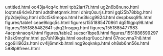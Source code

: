 untitled.html
oo43ja4cq4c.html
tpb2lart7t.html
ug2n6b8nuno.html
loqtms84dv8.html
adtdhetqnmk.html
dhirq0surjs.html
gql25b78bbg.html
jfp2djej6sg.html
d0ct5k9mopo.html
he3kicg9824.html
despbssq9fk.html
figures/table1
ceae9kigq5s.html
figures/1551885470861
dg5fllgpq98.html
figures/1551885482641
sjhq2fnsgpg.html
figures/1551885477983
4acpnknaoq4.html
figures/table2
sucscr1bpe8.html
figures/1551886599297
h9sk9mgfnr.html
pp7sh19kgis.html
osefsqr0uoc.html
67nocvma7n8.html
cgo9iil962s.html
cv4lj6mnkb.html
nqg9oqknkp.html
oh8sb6nn56s.html
598lp8frees.html